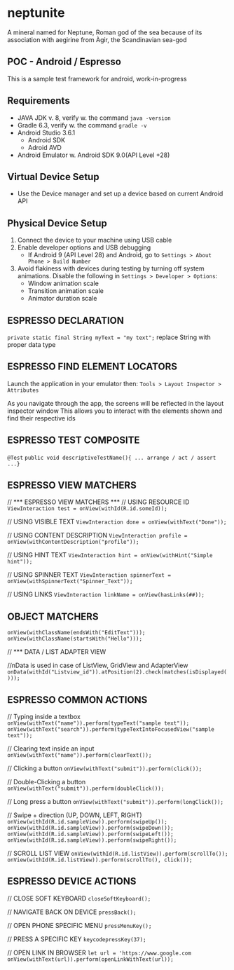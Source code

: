 # neptunite

A mineral named for Neptune, Roman god of the sea because of its association with aegirine from Àgir, the Scandinavian sea-god

## POC - Android / Espresso

This is a sample test framework for android, work-in-progress

## Requirements

* JAVA JDK v. 8, verify w. the command `java -version`
* Gradle 6.3, verify w. the command `gradle -v`
* Android Studio 3.6.1
  * Android SDK
  * Adroid AVD
* Android Emulator w. Android SDK 9.0(API Level +28)

## Virtual Device Setup

* Use the Device manager and set up a device based on current Android API

## Physical Device Setup

1. Connect the device to your machine using USB cable
2. Enable developer options and USB debugging
   * If Android 9 (API Level 28) and Android, go to `Settings > About Phone > Build Number`
3. Avoid flakiness with devices during testing by turning off system animations. Disable the following in `Settings > Developer > Options`:
   * Window animation scale
   * Transition animation scale
   * Animator duration scale

## ESPRESSO DECLARATION
`private static final String myText = "my text";`
replace String with proper data type

## ESPRESSO FIND ELEMENT LOCATORS
Launch the application in your emulator then:
`Tools > Layout Inspector > Attributes`

As you navigate through the app, the screens will be reflected in the layout inspector window
This allows you to interact with the elements shown and find their respective ids

## ESPRESSO TEST COMPOSITE
`@Test`
   `public void descriptiveTestName(){ ... arrange / act / assert ...}`

## ESPRESSO VIEW MATCHERS

// *** ESPRESSO VIEW MATCHERS ***
// USING RESOURCE ID
`ViewInteraction test = onView(withId(R.id.someId));`

// USING VISIBLE TEXT
`ViewInteraction done = onView(withText("Done"));`

// USING CONTENT DESCRIPTION
`ViewInteraction profile = onView(withContentDescription("profile"));`

// USING HINT TEXT
`ViewInteraction hint = onView(withHint("Simple hint"));`

// USING SPINNER TEXT
`ViewInteraction spinnerText = onView(withSpinnerText("Spinner_Text"));`

// USING LINKS
`ViewInteraction linkName = onView(hasLinks(##));`

## OBJECT MATCHERS

`onView(withClassName(endsWith("EditText")));`
`onView(withClassName(startsWith("Hello")));`

// *** DATA / LIST ADAPTER VIEW

//nData is used in case of ListView, GridView and AdapterView
`onData(withId("Listview_id")).atPosition(2).check(matches(isDisplayed()));`

## ESPRESSO COMMON ACTIONS

// Typing inside a textbox
`onView(withText("name")).perform(typeText("sample text"));`
`onView(withText("search")).perform(typeTextIntoFocusedView("sample text"));`

// Clearing text inside an input
`onView(withText("name")).perform(clearText());`

// Clicking a button
`onView(withText("submit")).perform(click());`

// Double-Clicking a button
`onView(withText("submit")).perform(doubleClick());`

// Long press a button
`onView(withText("submit")).perform(longClick());`

// Swipe + direction (UP, DOWN, LEFT, RIGHT)
`onView(withId(R.id.sampleView)).perform(swipeUp());`
`onView(withId(R.id.sampleView)).perform(swipeDown());`
`onView(withId(R.id.sampleView)).perform(swipeLeft());`
`onView(withId(R.id.sampleView)).perform(swipeRight());`

// SCROLL LIST VIEW
`onView(withId(R.id.listView)).perform(scrollTo());`
`onView(withId(R.id.listView)).perform(scrollTo(), click());`

## ESPRESSO DEVICE ACTIONS

// CLOSE SOFT KEYBOARD
`closeSoftKeyboard();`

// NAVIGATE BACK ON DEVICE
`pressBack();`

// OPEN PHONE SPECIFIC MENU
`pressMenuKey();`

// PRESS A SPECIFIC KEY
`keycodepressKey(37);`

// OPEN LINK IN BROWSER
`let url = 'https://www.google.com`
`onView(withText(url)).perform(openLinkWithText(url));`
